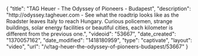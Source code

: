{
    "title": "TAG Heuer - The Odyssey of Pioneers - Budapest",
    "description": "http:\/\/odyssey.tagheuer.com - See what the roadtrip looks like as the Roadster leaves Italy to reach Hungary. Curious policemen, strange buildings, solar energy facilities or beautiful cities, each kilometer is different from the previous one.",
    "videoid": "53667",
    "date_created": "1370057162",
    "date_modified": "1418180959",
    "type": "captivate",
    "layout": "video",
    "url": "\/v\/tag-heuer-the-odyssey-of-pioneers-budapest\/53667"
}